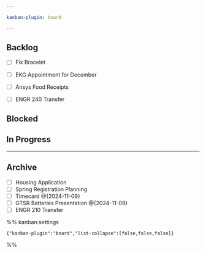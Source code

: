 ```yaml
---

kanban-plugin: board

---
```


## Backlog

- [ ] Fix Bracelet
- [ ] EKG Appointment for December
- [ ] Ansys Food Receipts
- [ ] ENGR 240 Transfer


## Blocked



## In Progress



***

## Archive

- [ ] Housing Application
- [ ] Spring Registration Planning
- [ ] Timecard @{2024-11-09}
- [ ] GTSR Batteries Presentation @{2024-11-09}
- [ ] ENGR 210 Transfer

%% kanban:settings
```
{"kanban-plugin":"board","list-collapse":[false,false,false]}
```
%%